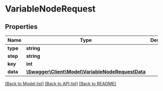 # VariableNodeRequest

## Properties
Name | Type | Description | Notes
------------ | ------------- | ------------- | -------------
**type** | **string** |  | 
**step** | **string** |  | 
**key** | **int** |  | 
**data** | [**\Swagger\Client\Model\VariableNodeRequestData**](VariableNodeRequestData.md) |  | 

[[Back to Model list]](../../README.md#documentation-for-models) [[Back to API list]](../../README.md#documentation-for-api-endpoints) [[Back to README]](../../README.md)

